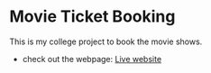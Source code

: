 # Movie Ticket Booking

This is my college project to book the movie shows.

- check out the webpage: [Live website](https://S488U.github.io/Movie_API)
